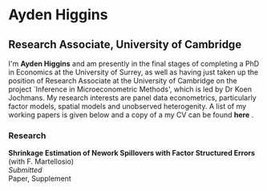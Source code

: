 #  Ayden Higgins
## Research Associate, University of Cambridge
  
I'm <strong>Ayden Higgins</strong> and am presently in the final stages of completing a PhD in Economics at the University of
Surrey, as well as having just taken up the position of Research Associate at the University of
Cambridge on the project `Inference in Microeconometric Methods', which is led by Dr
Koen Jochmans. My research interests are panel data econometrics, particularly factor models, spatial models and unobserved heterogenity. A list of my working papers is given below and a copy of a my CV can be found <strong>here</strong> . 

### Research

<b> Shrinkage Estimation of Nework Spillovers with Factor Structured Errors </b> (with F. Martellosio) <br> <i> Submitted </i> <br> Paper, Supplement




